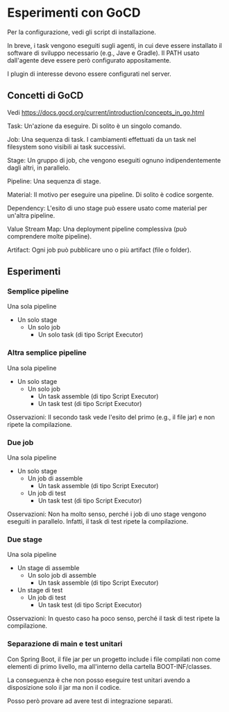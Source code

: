 # Esperimenti con GoCD 

Per la configurazione, vedi gli script di installazione. 

In breve, i task vengono eseguiti sugli agenti, in cui deve essere installato il software di sviluppo necessario (e.g., Jave e Gradle). 
Il PATH usato dall'agente deve essere però configurato appositamente. 

I plugin di interesse devono essere configurati nel server. 

## Concetti di GoCD 

Vedi https://docs.gocd.org/current/introduction/concepts_in_go.html 

Task: 
Un'azione da eseguire. 
Di solito è un singolo comando. 

Job: 
Una sequenza di task. 
I cambiamenti effettuati da un task nel filesystem sono visibili ai task successivi. 

Stage: 
Un gruppo di job, che vengono eseguiti ognuno indipendentemente dagli altri, in parallelo. 

Pipeline: 
Una sequenza di stage. 

Material: 
Il motivo per eseguire una pipeline. 
Di solito è codice sorgente. 

Dependency: 
L'esito di uno stage può essere usato come material per un'altra pipeline. 

Value Stream Map: 
Una deployment pipeline complessiva (può comprendere molte pipeline). 

Artifact: 
Ogni job può pubblicare uno o più artifact (file o folder). 


## Esperimenti 

### Semplice pipeline 

Una sola pipeline 
- Un solo stage 
  - Un solo job 
    - Un solo task (di tipo Script Executor)  

### Altra semplice pipeline 

Una sola pipeline 
- Un solo stage 
  - Un solo job 
    - Un task assemble (di tipo Script Executor)  
    - Un task test (di tipo Script Executor)  

Osservazioni: 
Il secondo task vede l'esito del primo (e.g., il file jar) e non ripete la compilazione. 

### Due job 

Una sola pipeline 
- Un solo stage 
  - Un job di assemble 
    - Un task assemble (di tipo Script Executor)  
  - Un job di test 
    - Un task test (di tipo Script Executor)  

Osservazioni: 
Non ha molto senso, perché i job di uno stage vengono eseguiti in parallelo. 
Infatti, il task di test ripete la compilazione. 

### Due stage 

Una sola pipeline 
- Un stage di assemble
  - Un solo job di assemble 
    - Un task assemble (di tipo Script Executor)  
- Un stage di test
  - Un job di test 
    - Un task test (di tipo Script Executor)  

Osservazioni: 
In questo caso ha poco senso, perché il task di test ripete la compilazione. 

### Separazione di main e test unitari 

Con Spring Boot, il file jar per un progetto include i file compilati non come elementi di primo livello, 
ma all'interno della cartella BOOT-INF/classes. 

La conseguenza è che non posso eseguire test unitari avendo a disposizione solo il jar ma non il codice. 

Posso però provare ad avere test di integrazione separati. 

